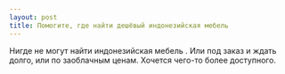 ```yaml
---
layout: post 
title: Помогите, где найти дешёвый индонезийская мебель 
--- 
```

Нигде не могут найти индонезийская мебель . Или под заказ и ждать долго, или по заоблачным ценам. Хочется чего-то более доступного.